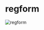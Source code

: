 # regform
![regform](https://user-images.githubusercontent.com/66617748/160116165-271f3879-d74e-437c-83db-744c944ccb69.png)

